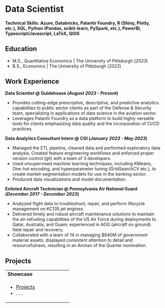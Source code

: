 # Data Scientist

#### Technical Skills: Azure, Databricks, Palantir Foundry, R (Shiny, Plotly, etc.), SQL, Python (Pandas, scikit-learn, PySpark, etc.), PowerBI, Typescript/Javascript, LaTeX, QGIS

## Education							       		
- M.S., Quantitative Economics	| The University of Pittsburgh (_2023_)	 			        		
- B.S., Economics | The University of Pittsburgh (_2022_)

## Work Experience
**Data Scientist @ Guidehouse (_August 2023 - Present_)**
- Provides cutting-edge prescriptive, descriptive, and predictive analytics capabilities to public sector clients as part of the Defense & Security team, specializing in applications of data science in the aviation sector.
- Leverages Palantir Foundry as a data platform to build highly versatile tools for clients emphasizing data quality and the incorporation of CI/CD practices.

**Data Analytics Consultant Intern @ CGI (_January 2023 - May 2023_)**
- Managed the ETL pipeline, cleaned data and performed exploratory data analysis. Created feature engineering workflows and enforced proper version control (git) with a team of 3 developers. 
- Used unsupervised machine learning techniques, including KMeans, One-hot encoding, and hyperparameter tuning (GridSearchCV etc.), to create market-segmentation models for use in the banking sector.
- Produced data visualizations and model documentation.

**Enlisted Aircraft Technician @ Pennsylvania Air National Guard (_December 2017 - December 2023_)**
- Analyzed flight data to troubleshoot, repair, and perform lifecycle management on KC135 jet engines.
- Delivered timely and robust aircraft maintenance solutions to maintain the air-refueling capabilities of the US Air Force during deployments to Qatar, Australia, and Guam; experienced in AOG (aircraft on ground) field repair and recovery. 
- Collaborated with a team of 14 in managing $640M of government material assets; displayed consistent attention to detail and resourcefulness, resulting in an Airman of the Quarter nomination. 

## Projects
<table>
  <tbody>
    <tr><td><b>Showcase</b></td></tr>
    <tr>
      <td width="50%">
        <ul>
          <li><a href="https://fxyqh7-james-callahan.shinyapps.io/car_shinyapp/">Projects</a></li>
          <li>. . .</li>
        </ul>
      </td>
    </tr>
  </tbody>
</table>





